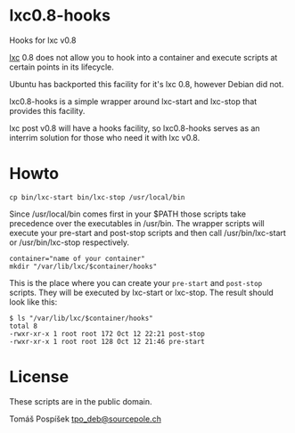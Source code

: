 lxc0.8-hooks
============

Hooks for lxc v0.8

[lxc](https://github.com/lxc/lxc) 0.8 does not allow you to hook into a
container and execute scripts at certain points in its lifecycle.

Ubuntu has backported this facility for it's lxc 0.8, however Debian did
not.

lxc0.8-hooks is a simple wrapper around lxc-start and lxc-stop that
provides this facility.

lxc post v0.8 will have a hooks facility, so lxc0.8-hooks serves as an
interrim solution for those who need it with lxc v0.8.


Howto
=====

    cp bin/lxc-start bin/lxc-stop /usr/local/bin

Since /usr/local/bin comes first in your $PATH those scripts take
precedence over the executables in /usr/bin. The wrapper scripts will
execute your pre-start and post-stop scripts and then call
/usr/bin/lxc-start or /usr/bin/lxc-stop respectively.

    container="name of your container"
    mkdir "/var/lib/lxc/$container/hooks"

This is the place where you can create your <code>pre-start</code> and
<code>post-stop</code> scripts. They will be executed by lxc-start or
lxc-stop. The result should look like this:

    $ ls "/var/lib/lxc/$container/hooks"
    total 8
    -rwxr-xr-x 1 root root 172 Oct 12 22:21 post-stop
    -rwxr-xr-x 1 root root 128 Oct 12 21:46 pre-start


License
=======

These scripts are in the public domain.

Tomáš Pospíšek <tpo_deb@sourcepole.ch>
